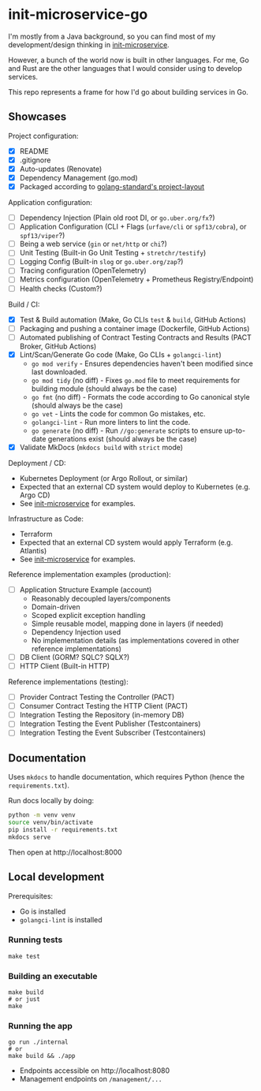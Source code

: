 # init-microservice-go

I'm mostly from a Java background, so you can find most of my development/design thinking
in [init-microservice](https://github.com/harmelodic/init-microservice).

However, a bunch of the world now is built in other languages. For me, Go and Rust are the other languages that I would
consider using to develop services.

This repo represents a frame for how I'd go about building services in Go.

## Showcases

Project configuration:

- [x] README
- [x] .gitignore
- [x] Auto-updates (Renovate)
- [x] Dependency Management (go.mod)
- [x] Packaged according to [golang-standard's project-layout](https://github.com/golang-standards/project-layout)

Application configuration:

- [ ] Dependency Injection (Plain old root DI, or `go.uber.org/fx`?)
- [ ] Application Configuration (CLI + Flags (`urfave/cli` or `spf13/cobra`), or `spf13/viper`?)
- [ ] Being a web service (`gin` or `net/http` or `chi`?)
- [ ] Unit Testing (Built-in Go Unit Testing + `stretchr/testify`)
- [ ] Logging Config (Built-in `slog` or `go.uber.org/zap`?)
- [ ] Tracing configuration (OpenTelemetry)
- [ ] Metrics configuration (OpenTelemetry + Prometheus Registry/Endpoint)
- [ ] Health checks (Custom?)

Build / CI:

- [x] Test & Build automation (Make, Go CLIs `test` & `build`, GitHub Actions)
- [ ] Packaging and pushing a container image (Dockerfile, GitHub Actions)
- [ ] Automated publishing of Contract Testing Contracts and Results (PACT Broker, GitHub Actions)
- [x] Lint/Scan/Generate Go code (Make, Go CLIs + `golangci-lint`)
  - `go mod verify` - Ensures dependencies haven't been modified since last downloaded.
  - `go mod tidy` (no diff) - Fixes `go.mod` file to meet requirements for building module (should always be the case)
  - `go fmt` (no diff) - Formats the code according to Go canonical style (should always be the case)
  - `go vet` - Lints the code for common Go mistakes, etc.
  - `golangci-lint` - Run more linters to lint the code.
  - `go generate` (no diff) - Run `//go:generate` scripts to ensure up-to-date generations exist (should always be the
    case)
- [x] Validate MkDocs (`mkdocs build` with `strict` mode)

Deployment / CD:

- Kubernetes Deployment (or Argo Rollout, or similar)
- Expected that an external CD system would deploy to Kubernetes (e.g. Argo CD)
- See [init-microservice](https://github.com/harmelodic/init-microservice) for examples.

Infrastructure as Code:

- Terraform
- Expected that an external CD system would apply Terraform (e.g. Atlantis)
- See [init-microservice](https://github.com/harmelodic/init-microservice) for examples.

Reference implementation examples (production):

- [ ] Application Structure Example (account)
  - Reasonably decoupled layers/components
  - Domain-driven
  - Scoped explicit exception handling
  - Simple reusable model, mapping done in layers (if needed)
  - Dependency Injection used
  - No implementation details (as implementations covered in other reference implementations)
- [ ] DB Client (GORM? SQLC? SQLX?)
- [ ] HTTP Client (Built-in HTTP)

Reference implementations (testing):

- [ ] Provider Contract Testing the Controller (PACT)
- [ ] Consumer Contract Testing the HTTP Client (PACT)
- [ ] Integration Testing the Repository (in-memory DB)
- [ ] Integration Testing the Event Publisher (Testcontainers)
- [ ] Integration Testing the Event Subscriber (Testcontainers)

## Documentation

Uses `mkdocs` to handle documentation, which requires Python (hence the `requirements.txt`).

Run docs locally by doing:

```bash
python -m venv venv
source venv/bin/activate
pip install -r requirements.txt
mkdocs serve
```

Then open at http://localhost:8000

## Local development

Prerequisites:

- Go is installed
- `golangci-lint` is installed

### Running tests

```shell
make test
```

### Building an executable

```shell
make build
# or just
make
```

### Running the app

```shell
go run ./internal
# or
make build && ./app
```

- Endpoints accessible on http://localhost:8080
- Management endpoints on `/management/...`
